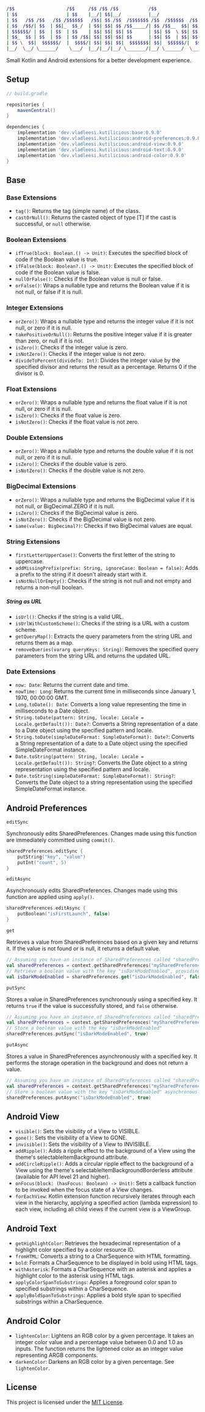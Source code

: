 ``` bash
/$$                   /$$     /$$ /$$ /$$           /$$                              
| $$                  | $$    |__/| $$|__/          |__/                              
| $$   /$$ /$$   /$$ /$$$$$$   /$$| $$ /$$  /$$$$$$$ /$$  /$$$$$$  /$$   /$$  /$$$$$$$
| $$  /$$/| $$  | $$|_  $$_/  | $$| $$| $$ /$$_____/| $$ /$$__  $$| $$  | $$ /$$_____/
| $$$$$$/ | $$  | $$  | $$    | $$| $$| $$| $$      | $$| $$  \ $$| $$  | $$|  $$$$$$ 
| $$_  $$ | $$  | $$  | $$ /$$| $$| $$| $$| $$      | $$| $$  | $$| $$  | $$ \____  $$
| $$ \  $$|  $$$$$$/  |  $$$$/| $$| $$| $$|  $$$$$$$| $$|  $$$$$$/|  $$$$$$/ /$$$$$$$/
|__/  \__/ \______/    \___/  |__/|__/|__/ \_______/|__/ \______/  \______/ |_______/
```

Small Kotlin and Android extensions for a better development experience.

## Setup

``` groovy
// build.gradle

repositories {
    mavenCentral()
}

dependencies {
    implementation 'dev.vladleesi.kutilicious:base:0.9.0'
    implementation 'dev.vladleesi.kutilicious:android-preferences:0.9.0'
    implementation 'dev.vladleesi.kutilicious:android-view:0.9.0'
    implementation 'dev.vladleesi.kutilicious:android-text:0.9.0'
    implementation 'dev.vladleesi.kutilicious:android-color:0.9.0'
}
```

## Base

### Base Extensions
- `tag()`: Returns the tag (simple name) of the class.
- `castOrNull()`: Returns the casted object of type [T] if the cast is successful, or `null` otherwise.
### Boolean Extensions
- `ifTrue(block: Boolean.() -> Unit)`: Executes the specified block of code if the Boolean value is true.
- `ifFalse(block: Boolean?.() -> Unit)`: Executes the specified block of code if the Boolean value is false.
- `nullOrFalse()`: Checks if the Boolean value is null or false.
- `orFalse()`: Wraps a nullable type and returns the Boolean value if it is not null, or false if it is null.
### Integer Extensions
- `orZero()`: Wraps a nullable type and returns the integer value if it is not null, or zero if it is null.
- `takePositiveOrNull()`: Returns the positive integer value if it is greater than zero, or null if it is not.
- `isZero()`: Checks if the integer value is zero.
- `isNotZero()`: Checks if the integer value is not zero.
- `divideToPercent(divideTo: Int)`: Divides the integer value by the specified divisor and returns the result as a percentage. Returns 0 if the divisor is 0.
### Float Extensions
- `orZero()`: Wraps a nullable type and returns the float value if it is not null, or zero if it is null.
- `isZero()`: Checks if the float value is zero.
- `isNotZero()`: Checks if the float value is not zero.
### Double Extensions
- `orZero()`: Wraps a nullable type and returns the double value if it is not null, or zero if it is null.
- `isZero()`: Checks if the double value is zero.
- `isNotZero()`: Checks if the double value is not zero.
### BigDecimal Extensions
- `orZero()`: Wraps a nullable type and returns the BigDecimal value if it is not null, or BigDecimal.ZERO if it is null.
- `isZero()`: Checks if the BigDecimal value is zero.
- `isNotZero()`: Checks if the BigDecimal value is not zero.
- `same(value: BigDecimal?)`: Checks if two BigDecimal values are equal.
### String Extensions
- `firstLetterUpperCase()`: Converts the first letter of the string to uppercase.
- `addMissingPrefix(prefix: String, ignoreCase: Boolean = false)`: Adds a prefix to the string if it doesn't already start with it.
- `isNotNullOrEmpty()`: Checks if the string is not null and not empty and returns a non-null boolean.
##### String as URL
- `isUrl()`: Checks if the string is a valid URL.
- `isUrlWithCustomScheme()`: Checks if the string is a URL with a custom scheme.
- `getQueryMap()`: Extracts the query parameters from the string URL and returns them as a map.
- `removeQueries(vararg queryKeys: String)`: Removes the specified query parameters from the string URL and returns the updated URL.
### Date Extensions
- `now: Date`: Returns the current date and time.
- `nowTime: Long`: Returns the current time in milliseconds since January 1, 1970, 00:00:00 GMT.
- `Long.toDate(): Date`: Converts a long value representing the time in milliseconds to a Date object.
- `String.toDate(pattern: String, locale: Locale = Locale.getDefault()): Date?`: Converts a String representation of a date to a Date object using the specified pattern and locale.
- `String.toDate(simpleDateFormat: SimpleDateFormat): Date?`: Converts a String representation of a date to a Date object using the specified SimpleDateFormat instance.
- `Date.toString(pattern: String, locale: Locale = Locale.getDefault()): String?`: Converts the Date object to a string representation using the specified pattern and locale.
- `Date.toString(simpleDateFormat: SimpleDateFormat): String?`: Converts the Date object to a string representation using the specified SimpleDateFormat instance.

## Android Preferences

`editSync`

Synchronously edits SharedPreferences. Changes made using this function are immediately committed using `commit()`.

```kotlin
sharedPreferences.editSync {
    putString("key", "value")
    putInt("count", 5)
}
```

`editAsync`

Asynchronously edits SharedPreferences. Changes made using this function are applied using `apply()`.

```kotlin
sharedPreferences.editAsync {
    putBoolean("isFirstLaunch", false)
}
```

`get`

Retrieves a value from SharedPreferences based on a given key and returns it. If the value is not found or is null, it returns a default value.

```kotlin
// Assuming you have an instance of SharedPreferences called "sharedPrefs"
val sharedPreferences = context.getSharedPreferences("mySharedPreferences", Context.MODE_PRIVATE)
// Retrieve a boolean value with the key "isDarkModeEnabled", providing a default value of false
val isDarkModeEnabled = sharedPreferences.get("isDarkModeEnabled", false)
```

`putSync`

Stores a value in SharedPreferences synchronously using a specified key. It returns `true` if the value is successfully stored, and `false` otherwise.

```kotlin
// Assuming you have an instance of SharedPreferences called "sharedPrefs"
val sharedPreferences = context.getSharedPreferences("mySharedPreferences", Context.MODE_PRIVATE)
// Store a boolean value with the key "isDarkModeEnabled"
sharedPreferences.putSync("isDarkModeEnabled", true)
```

`putAsync`

Stores a value in SharedPreferences asynchronously with a specified key. It performs the storage operation in the background and does not return a value.

```kotlin
// Assuming you have an instance of SharedPreferences called "sharedPrefs"
val sharedPreferences = context.getSharedPreferences("mySharedPreferences", Context.MODE_PRIVATE)
// Store a boolean value with the key "isDarkModeEnabled" asynchronously
sharedPreferences.putAsync("isDarkModeEnabled", true)
```

## Android View

- `visible()`: Sets the visibility of a View to VISIBLE.
- `gone()`: Sets the visibility of a View to GONE.
- `invisible()`: Sets the visibility of a View to INVISIBLE.
- `addRipple()`: Adds a ripple effect to the background of a View using the theme's selectableItemBackground attribute.
- `addCircleRipple()`: Adds a circular ripple effect to the background of a View using the theme's selectableItemBackgroundBorderless attribute (available for API level 21 and higher).
- `onFocus(block: (hasFocus: Boolean) -> Unit)`: Sets a callback function to be invoked when the focus state of a View changes.
- `forEachView`: Kotlin extension function recursively iterates through each view in the hierarchy, applying a specified action (lambda expression) to each view, including all child views if the current view is a ViewGroup.

## Android Text

- `getHighlightColor`: Retrieves the hexadecimal representation of a highlight color specified by a color resource ID.
- `fromHTML`: Converts a string to a CharSequence with HTML formatting.
- `bold`: Formats a CharSequence to be displayed in bold using HTML tags.
- `withAsterisk`: Formats a CharSequence with an asterisk and applies a highlight color to the asterisk using HTML tags.
- `applyColorSpanToSubstrings`: Applies a foreground color span to specified substrings within a CharSequence.
- `applyBoldSpanToSubstrings`: Applies a bold style span to specified substrings within a CharSequence.

## Android Color
- `lightenColor`: Lightens an RGB color by a given percentage. It takes an integer color value and a percentage value between 0.0 and 1.0 as inputs. The function returns the lightened color as an integer value representing ARGB components.
- `darkenColor`: Darkens an RGB color by a given percentage. See `lightenColor`.

## License

This project is licensed under the [MIT License](https://github.com/vladleesi/kutilicious/blob/master/LICENSE).

